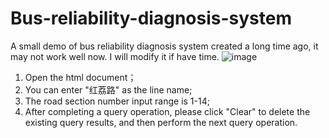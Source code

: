 # Bus-reliability-diagnosis-system
A small demo of bus reliability diagnosis system created a long time ago, it may not work well now. I will modify it if have time.
![image](https://github.com/guanlii/Bus-reliability-diagnosis-system/main/visual.gif)
1. Open the html document；
2. You can enter "红荔路" as the line name;
3. The road section number input range is 1-14;
4. After completing a query operation, please click "Clear" to delete the existing query results, and then perform the next query operation.